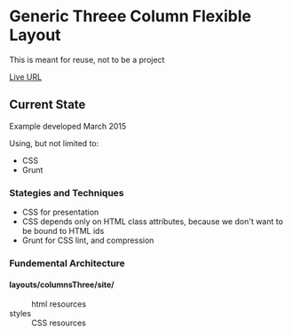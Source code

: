 <h1>Generic Threee Column Flexible Layout</h1>
<p>This is meant for reuse, not to be a project</p>
<p><a href="http://jvmqueue.com/layouts/columnsThree/site/">Live URL</a></p>
<h2>Current State</h2>
<p>Example developed March 2015</p>
<p>Using, but not limited to:</p>
<ul>
	<li>CSS</li>	
	<li>Grunt</li>
</ul>
<h3>Stategies and Techniques</h3>
<ul>
	<li>CSS for presentation</li>
	<li>CSS depends only on HTML class attributes, because we don't want to be bound to HTML ids</li>
	<li>Grunt for CSS lint, and compression</li>
</ul>
</ul>
<h3>Fundemental Architecture</h3>
<dl>
	<h4>layouts/columnsThree/site/</h4>
	<dd>html resources</dd>
	<dt>styles</dt>
	<dd>CSS resources</dd>
</dl>